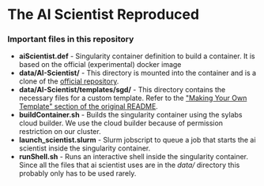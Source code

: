 # The AI Scientist Reproduced

### Important files in this repository
- **aiScientist.def** - Singularity container definition to build a container. It is based on the official (experimental) docker image
- **data/AI-Scientist/** - This directory is mounted into the container and is a clone of the [official repository](https://github.com/SakanaAI/AI-Scientist).
- **data/AI-Scientist/templates/sgd/** - This directory contains the necessary files for a custom template. Refer to the ["Making Your Own Template" section of the original README](https://github.com/SakanaAI/AI-Scientist/blob/c19f0f8ac575fd2426f56af526adc7a80341a761/README.md#making-your-own-template).
- **buildContainer.sh** - Builds the singularity container using the sylabs cloud builder. We use the cloud builder because of permission restriction on our cluster.
- **launch_scientist.slurm** - Slurm jobscript to queue a job that starts the ai scientist inside the singularity container.
- **runShell.sh** - Runs an interactive shell inside the singularity container. Since all the files that ai scientist uses are in the *data/* directory this probably only has to be used rarely.